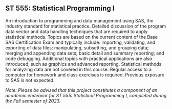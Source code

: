 ## ST 555: Statistical Programming I
An introduction to programming and data management using SAS, the industry standard for statistical practice. Detailed discussion of the program data vector and data handling techniques that are required to apply statistical methods. Topics are based on the current content of the Base SAS Certification Exam and typically include: importing, validating, and exporting of data files; manipulating, subsetting, and grouping data; merging and appending data sets; basic detail and summary reporting; and code debugging. Additional topics with practical applications are also introduced, such as graphics and advanced reporting. Statistical methods for analyzing data are not covered in this course. Regular access to a computer for homework and class exercises is required. Previous exposure to SAS is not expected.

_Note: Please be advised that this project constitutes a component of an academic endeavor for ST 555: Statistical Programming I, completed during the Fall semester of 2023._
